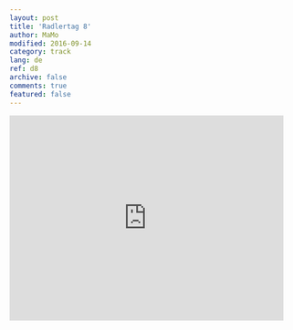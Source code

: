 ```yaml
---   
layout: post 
title: 'Radlertag 8'  
author: MaMo 
modified: 2016-09-14
category: track 
lang: de 
ref: d8
archive: false 
comments: true 
featured: false 
--- 
```


                                                                                                                                                                                                                                                                                                                                                                                                                                                                                                              

<iframe width='480' height='360' src='http://track-kit.net/maps_s3/?v=embed&track=229810  
.gpx' frameborder='0' allowfullscreen></iframe>
